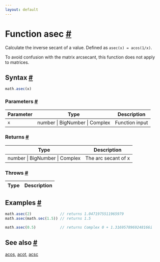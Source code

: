 ```yaml
---
layout: default
---
```


<!-- Note: This file is automatically generated from source code comments. Changes made in this file will be overridden. -->

<h1 id="function-asec">Function asec <a href="#function-asec" title="Permalink">#</a></h1>

Calculate the inverse secant of a value. Defined as `asec(x) = acos(1/x)`.

To avoid confusion with the matrix arcsecant, this function does not
apply to matrices.


<h2 id="syntax">Syntax <a href="#syntax" title="Permalink">#</a></h2>

```js
math.asec(x)
```

<h3 id="parameters">Parameters <a href="#parameters" title="Permalink">#</a></h3>

Parameter | Type | Description
--------- | ---- | -----------
`x` | number &#124; BigNumber &#124; Complex | Function input

<h3 id="returns">Returns <a href="#returns" title="Permalink">#</a></h3>

Type | Description
---- | -----------
number &#124; BigNumber &#124; Complex | The arc secant of x


<h3 id="throws">Throws <a href="#throws" title="Permalink">#</a></h3>

Type | Description
---- | -----------


<h2 id="examples">Examples <a href="#examples" title="Permalink">#</a></h2>

```js
math.asec(2)             // returns 1.0471975511965979
math.asec(math.sec(1.5)) // returns 1.5

math.asec(0.5)           // returns Complex 0 + 1.3169578969248166i
```


<h2 id="see-also">See also <a href="#see-also" title="Permalink">#</a></h2>

[acos](acos.html),
[acot](acot.html),
[acsc](acsc.html)
